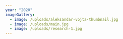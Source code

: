 ```yaml
---
year: "2020"
imageGallery:
  - image: /uploads/aleksandar-vojta-thumbnail.jpg
  - image: /uploads/main.jpg
  - image: /uploads/research-1.jpg
---
```


